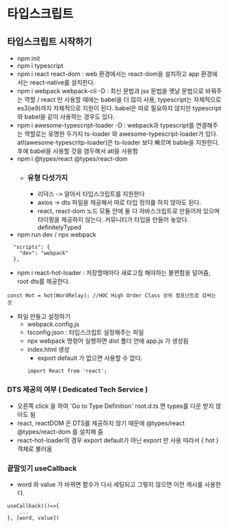 # 타입스크립트

## 타입스크립트 시작하기

* npm init
* npm i typescript
* npm i react react-dom : web 환경에서는 react-dom을 설치하고 app 환경에서는 react-native를 설치한다.
* npm i webpack webpack-cli -D : 최신 문법과 jsx 문법을 옛날 문법으로 바꿔주는 역할 / react 만 사용할 때에는 babel을 더 많이 사용, typescript는 자체적으로 es3(ie9)까지 자체적으로 지원이 된다. babel은 따로 필요하지 않지만 typescript와 babel을 같이 사용하는 경우도 있다. 
* npm i awesome-typescript-loader -D : webpack과 typescript를 연결해주는 역할로는 유명한 두가지 ts-loader 와 awesome-typescript-loader가 있다. atl(awesome-typescritp-loader)은 ts-loader 보다 빠르며 bable을 지원한다. 후에 babel을 사용할 것을 염두해서 atl을 사용함
* npm i @types/react @types/react-dom
    * ### 유형 다섯가지
        * 리덕스 -> 알아서 타입스크립트를 지원한다
        * axios -> dts 파일을 제공해서 따로 타입 정의를 하지 않아도 된다. 
        * react, react-dom 노드 모듈 안에 둘 다 자바스크립트로 만들어져 있으며 타이핑을 제공하지 않는다. 커뮤니티가 타입을 만들어 놓았다. definitelyTyped
* npm run dev / npx webpack
```
  "scripts": {
    "dev": "webpack"
  },
```
* npm i react-hot-loader : 저장할때마다 새로고침 해야하는 불편함을 덜어줌, root dts를 제공한다.
```
const Hot = hot(WordRelay); //HOC High Order Class 상위 컴포넌트로 감싸는 것
```
* 파일 만들고 설정하기
    * webpack.config.js 
    * tsconfig.json : 타입스크립트 설정해주는 파일
    * npx webpack 명령어 실행하면 dist 폴더 안에 app.js 가 생성됨
    * index.html 생성
        * export default 가 없으면 사용할 수 없다. 
        ```
        import React from 'react';
        ```

### DTS 제공의 여부 ( Dedicated Tech Service )
* 오른쪽 click 을 하여 'Go to Type Definition' root.d.ts 면 types를 다운 받지 않아도 됨
* react, reactDOM 은 DTS를 제공하지 않기 때문에 @types/react @types/react-dom 를 설치해 줌
* react-hot-loader의 경우 export default가 아닌 export 만 사용 따라서 { hot } 객체로 불러옴

### 끝말잇기 useCallback 
* word 와 value 가 바뀌면 함수가 다시 세팅되고 그렇지 않으면 이전 캐시를 사용한다.
```
useCallback(()=>{
    ...
}, [word, value])
```